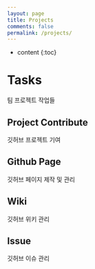 ```yaml
---
layout: page
title: Projects
comments: false
permalink: /projects/
---
```


* content
{:toc}

# Tasks
팀 프로젝트 작업들

## Project Contribute
깃허브 프로젝트 기여

## Github Page
깃허브 페이지 제작 및 관리

## Wiki
깃허브 위키 관리

## Issue
깃허브 이슈 관리

